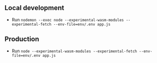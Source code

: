 ## Local development

- Run `nodemon --exec node --experimental-wasm-modules --experimental-fetch --env-file=env/.env app.js`

## Production

- Run `node --experimental-wasm-modules --experimental-fetch --env-file=env/.env app.js`
